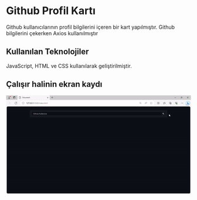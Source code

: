 <h1> Github Profil Kartı </h1>

Github kullanıcılarının profil bilgilerini içeren bir kart yapılmıştır. Github bilgilerini çekerken Axios kullanılmıştır 

<h2> Kullanılan Teknolojiler </h2>

JavaScript, HTML ve CSS kullanılarak geliştirilmiştir.

<h2> Çalışır halinin ekran kaydı </h2>

![](githubProfilkart.gif)